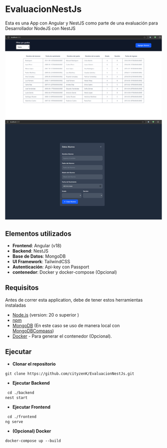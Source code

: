 # EvaluacionNestJs

Esta es una App con Angular y NestJS como parte de una evaluación para Desarrollador NodeJS con NestJS

![App main page](utilities/main.png)
![create alumno form](utilities/create.png)

## Elementos utilizados

- **Frontend**: Angular (v18)
- **Backend**: NestJS
- **Base de Datos**: MongoDB
- **UI Framework**: TailwindCSS
- **Autenticación**: Api-key con Passport
- **contenedor**: Docker y docker-compose (Opcional)

## Requisitos

Antes de correr esta application, debe de tener estos herramientas instaladas

- [Node.js](https://nodejs.org/) (version: 20 o superior )
- [npm](https://www.npmjs.com/)
- [MongoDB](https://www.mongodb.com/try/download/community) (En este caso se uso de manera local con [MongoDBCompass](https://www.mongodb.com/products/tools/compass))
- [Docker](https://www.docker.com/get-started) - Para generar el contenedor (Opcional).

## Ejecutar

- **Clonar el repositorio**

```shell
git clone https://github.com/cityzenK/EvaluacionNestJs.git
```

- **Ejecutar Backend**

```shell
 cd ./backend
nest start
```

- **Ejecutar Frontend**

```shell
 cd ./frontend
ng serve
```

- **(Opcional) Docker**

```shell
docker-compose up --build
```

